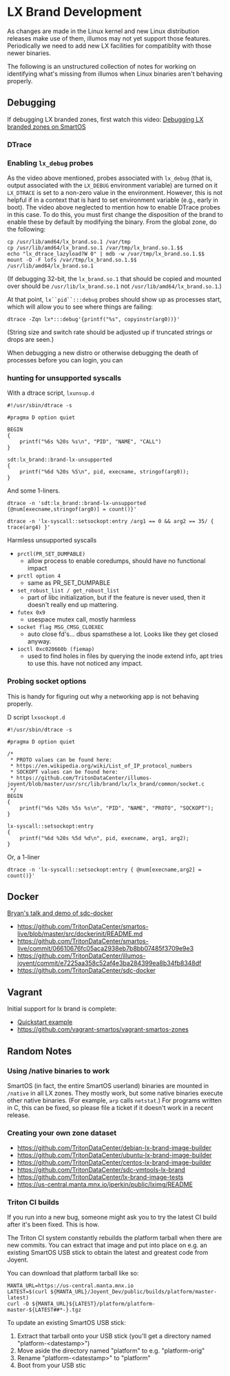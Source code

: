 # LX Brand Development

As changes are made in the Linux kernel and new Linux distribution releases
make use of them, illumos may not yet support those features. Periodically we
need to add new LX facilities for compatiblity with those newer binaries.

The following is an unstructured collection of notes for working on identifying
what's missing from illumos when Linux binaries aren't behaving properly.

## Debugging

If debugging LX branded zones, first watch this video: [Debugging LX
branded zones on SmartOS](https://www.youtube.com/watch?v=6oIBiWdh41c)

### DTrace

### Enabling `lx_debug` probes

As the video above mentioned, probes associated with `lx_debug` (that
is, output associated with the `LX_DEBUG` environment variable) are
turned on it `LX_DTRACE` is set to a non-zero value in the environment.
However, this is not helpful if in a context that is hard to set
environment variable (e.g., early in boot). The video above neglected to
mention how to enable DTrace probes in this case. To do this, you must
first change the disposition of the brand to enable these by default by
modifying the binary. From the global zone, do the following:

    cp /usr/lib/amd64/lx_brand.so.1 /var/tmp
    cp /usr/lib/amd64/lx_brand.so.1 /var/tmp/lx_brand.so.1.$$
    echo "lx_dtrace_lazyload?W 0" | mdb -w /var/tmp/lx_brand.so.1.$$
    mount -O -F lofs /var/tmp/lx_brand.so.1.$$ /usr/lib/amd64/lx_brand.so.1

(If debugging 32-bit, the `lx_brand.so.1` that should be copied and
mounted over should be `/usr/lib/lx_brand.so.1` not
`/usr/lib/amd64/lx_brand.so.1`.)

At that point, `lx``pid``:::debug` probes should show up as processes
start, which will allow you to see where things are failing:

    dtrace -Zqn lx*:::debug'{printf("%s", copyinstr(arg0))}'

(String size and switch rate should be adjusted up if truncated strings
or drops are seen.)

When debugging a new distro or otherwise debugging the death of
processes before you can login, you can

### hunting for unsupported syscalls

With a dtrace script, `lxunsup.d`

    #!/usr/sbin/dtrace -s

    #pragma D option quiet

    BEGIN
    {
        printf("%6s %20s %s\n", "PID", "NAME", "CALL")
    }

    sdt:lx_brand::brand-lx-unsupported
    {
        printf("%6d %20s %S\n", pid, execname, stringof(arg0));
    }

And some 1-liners.

<!-- markdownlint-disable line-length -->

    dtrace -n 'sdt:lx_brand::brand-lx-unsupported {@num[execname,stringof(arg0)] = count()}'

<!-- -->

    dtrace -n 'lx-syscall::setsockopt:entry /arg1 == 0 && arg2 == 35/ { trace(arg4) }'

<!-- markdownlint-enable line-length -->

Harmless unsupported syscalls

* `prctl(PR_SET_DUMPABLE)`
    * allow process to enable coredumps, should have no functional impact
* `prctl option 4`
    * same as PR_SET_DUMPABLE
* `set_robust_list / get_robust_list`
    * part of libc initialization, but if the feature is never used, then
      it doesn't really end up mattering.
* `futex 0x9`
    * usespace mutex call, mostly harmless
* `socket flag MSG_CMSG_CLOEXEC`
    * auto close fd's... dbus spamsthese a lot. Looks like they get
      closed anyway.
* `ioctl 0xc020660b (fiemap)`
    * used to find holes in files by querying the inode extend info, apt
      tries to use this. have not noticed any impact.

### Probing socket options

This is handy for figuring out why a networking app is not behaving
properly.

D script `lxsockopt.d`

    #!/usr/sbin/dtrace -s

    #pragma D option quiet

    /*
     * PROTO values can be found here:
     * https://en.wikipedia.org/wiki/List_of_IP_protocol_numbers
     * SOCKOPT values can be found here:
     * https://github.com/TritonDataCenter/illumos-joyent/blob/master/usr/src/lib/brand/lx/lx_brand/common/socket.c
     */
    BEGIN
    {
        printf("%6s %20s %5s %s\n", "PID", "NAME", "PROTO", "SOCKOPT");
    }

    lx-syscall::setsockopt:entry
    {
        printf("%6d %20s %5d %d\n", pid, execname, arg1, arg2);
    }

<!-- -->

Or, a 1-liner

    dtrace -n 'lx-syscall::setsockopt:entry { @num[execname,arg2] = count()}'

## Docker

[Bryan's talk and demo of sdc-docker](https://www.tritondatacenter.com/developers/videos/docker-and-the-future-of-containers-in-production)

* <https://github.com/TritonDataCenter/smartos-live/blob/master/src/dockerinit/README.md>
* <https://github.com/TritonDataCenter/smartos-live/commit/06610676fc05aca2938eb7b8bb07485f3709e9e3>
* <https://github.com/TritonDataCenter/illumos-joyent/commit/e7225aa358c52af4e3ba284399ea8b34fb8348df>
* <https://github.com/TritonDataCenter/sdc-docker>

## Vagrant

Initial support for lx brand is complete:

* [Quickstart example](https://gist.github.com/bixu/782a4e67644b2fdb1000)
* <https://github.com/vagrant-smartos/vagrant-smartos-zones>

## Random Notes

### Using /native binaries to work

SmartOS (in fact, the entire SmartOS userland) binaries are mounted in
`/native` in all LX zones. They mostly work, but some native binaries execute
other native binaries. (For example, `arp` calls `netstat`.)
For programs written in C, this can be fixed, so please file a ticket if
it doesn't work in a recent release.

### Creating your own zone dataset

* <https://github.com/TritonDataCenter/debian-lx-brand-image-builder>
* <https://github.com/TritonDataCenter/ubuntu-lx-brand-image-builder>
* <https://github.com/TritonDataCenter/centos-lx-brand-image-builder>
* <https://github.com/TritonDataCenter/sdc-vmtools-lx-brand>
* <https://github.com/TritonDataCenter/lx-brand-image-tests>
* <https://us-central.manta.mnx.io/jperkin/public/lximg/README>

### Triton CI builds

If you run into a new bug, someone might ask you to try the latest CI
build after it's been fixed. This is how.

The Triton CI system constantly rebuilds the platform tarball when there
are new commits.
You can extract that image and put into place on e.g. an existing
SmartOS USB stick to obtain the latest and greatest code from Joyent.

You can download that platform tarball like so:

    MANTA_URL=https://us-central.manta.mnx.io
    LATEST=$(curl ${MANTA_URL}/Joyent_Dev/public/builds/platform/master-latest)
    curl -O ${MANTA_URL}${LATEST}/platform/platform-master-${LATEST##*-}.tgz

To update an existing SmartOS USB stick:

1. Extract that tarball onto your USB stick (you'll get a directory
   named "platform-&lt;datestamp&gt;")
2. Move aside the directory named "platform" to e.g. "platform-orig"
3. Rename "platform-&lt;datestamp&gt;" to "platform"
4. Boot from your USB stic
